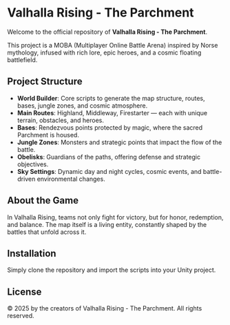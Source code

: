 # Valhalla Rising - The Parchment

Welcome to the official repository of **Valhalla Rising - The Parchment**.

This project is a MOBA (Multiplayer Online Battle Arena) inspired by Norse mythology, infused with rich lore, epic heroes, and a cosmic floating battlefield.

## Project Structure

- **World Builder**: Core scripts to generate the map structure, routes, bases, jungle zones, and cosmic atmosphere.
- **Main Routes**: Highland, Middleway, Firestarter — each with unique terrain, obstacles, and heroes.
- **Bases**: Rendezvous points protected by magic, where the sacred Parchment is housed.
- **Jungle Zones**: Monsters and strategic points that impact the flow of the battle.
- **Obelisks**: Guardians of the paths, offering defense and strategic objectives.
- **Sky Settings**: Dynamic day and night cycles, cosmic events, and battle-driven environmental changes.

## About the Game

In Valhalla Rising, teams not only fight for victory, but for honor, redemption, and balance. The map itself is a living entity, constantly shaped by the battles that unfold across it.

## Installation

Simply clone the repository and import the scripts into your Unity project.

## License

© 2025 by the creators of Valhalla Rising - The Parchment. All rights reserved.
